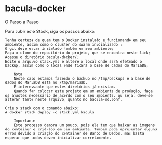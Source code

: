 # bacula-docker

O Passo a Passo

Para subir este Stack, siga os passos abaixo:

    Tenha certeza de quem tem o Docker instalado e funcionando em seu ambiente, assim como o cluster do swarm inicializado ;
    O git deve estar instalado também em seu ambiente;
    Faça o clone do repositório do projeto, que se encontra neste link;
    Acesse o diretório bacula-docker/;
    Edite o arquivo stack.yml e altere o local onde será efetuado o backup, assim como o local onde ficará o base de dados do MariaDB;

        Nota
        Neste caso estamos fazendo o backup no /tmp/backups e a base de dados do MariaDB está no /tmp/mariadb.
        É interessante que estes diretórios já existam.
        Quando for colocar este projeto em um ambiente de produção, faça os ajustes necessário de acordo com o seu ambiente, ou seja, deve-se alterar tanto neste arquivo, quanto no bacula-sd.conf.

    Crie o stack com o comando abaixo:
    # docker stack deploy -c stack.yml bacula

        Importante
        Este processo demora um pouco, pois ele tem que baixar as imagens do container e criá-los em seu ambiente. Também pode apresentar alguns erros devido a criação do container de Banco de Dados, mas basta esperar que todos devem inicializar corretamente.